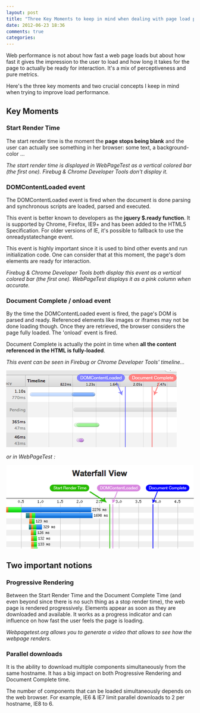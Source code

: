 ```yaml
---
layout: post
title: "Three Key Moments to keep in mind when dealing with page load performance"
date: 2012-06-23 18:36
comments: true
categories: 
---
```


Web performance is not about how fast a web page loads but about how fast it gives the impression to the user to load and how long it takes for the page to actually be ready for interaction.
It's a mix of perceptiveness and pure metrics.

Here's the three key moments and two crucial concepts I keep in mind when trying to improve load performance.

<!-- more -->

## Key Moments

### Start Render Time
The start render time is the moment the **page stops being blank** and the user can actually see something in her browser: some text, a background-color ...

*The start render time is displayed in WebPageTest as a vertical colored bar (the first one). Firebug & Chrome Developer Tools don't display it.*

### DOMContentLoaded event
The DOMContentLoaded event is fired when the document is done parsing and synchronous scripts are loaded, parsed and executed.

This event is better known to developers as the **jquery $.ready function**.
It is supported by Chrome, Firefox, IE9+ and has been added to the HTML5 Specification. For older versions of IE, it's possible to fallback to use the onreadystatechange event.

This event is highly important since it is used to bind other events and run initialization code. One can consider that at this moment, the page's dom elements are ready for interaction.

<!--The DOMContentLoaded event can happen before or after the start render time.-->

*Firebug & Chrome Developer Tools both display this event as a vertical colored bar (the first one). WebPageTest displays it as a pink column when accurate.*

### Document Complete / onload event

By the time the DOMContentLoaded event is fired, the page's DOM is parsed and ready. Referenced elements like images or iframes may not be done loading though. Once they are retrieved, the browser considers the page fully loaded. The 'onload' event is fired.

Document Complete is actually the point in time when **all the content referenced in the HTML is fully-loaded**.

*This event can be seen in Firebug or Chrome Developer Tools' timeline...*

!["Chrome Developer Tools Waterfall"][screenshot_chrome_waterfall]

*or in WebPageTest :*

!["WebPageTest Waterfall"][screenshot_webpagetest_waterfall]

## Two important notions

### Progressive Rendering

Between the Start Render Time and the Document Complete Time (and even beyond since there is no such thing as a stop render time), the web page is rendered progressively. Elements appear as soon as they are downloaded and available.
It works as a progress indicator and can influence on how fast the user feels the page is loading.

*Webpagetest.org allows you to generate a video that allows to see how the webpage renders.*


### Parallel downloads

It is the ability to download multiple components simultaneously from the same hostname.
It has a big impact on both Progressive Rendering and Document Complete time.

The number of components that can be loaded simultaneously depends on the web browser. For example, IE6 & IE7 limit parallel downloads to 2 per hostname, IE8 to 6.


[screenshot_chrome_waterfall]: /images/static/2012-06/chrome-waterfall.gif
[screenshot_webpagetest_waterfall]: /images/static/2012-06/webpagetest-waterfall.gif
